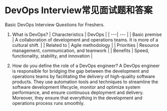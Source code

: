 
# DevOps Interview常见面试题和答案
Basic DevOps Interview Questions for Freshers.
1. What is DevOps?
| Characteristics | DevOps |
| ---| --- |
| Basic premise  | A collaboration of development and operations teams. It is more of a cultural shift.  |
| Related to  | Agile methodology  |
| Priorities  | Resource management, communication, and teamwork |
| Benefits  | Speed, functionality, stability, and innovation |

2. How do you define the role of a DevOps engineer?
A DevOps engineer is responsible for bridging the gap between the development and operations teams by facilitating the delivery of high-quality software products. They use automation tools and techniques to streamline the software development lifecycle, monitor and optimize system performance, and ensure continuous deployment and delivery.
Moreover, they ensure that everything in the development and operations process runs smoothly.

